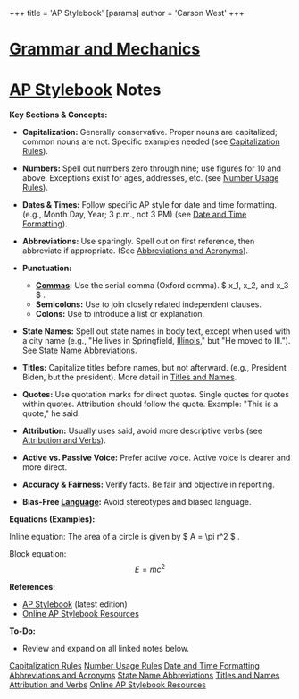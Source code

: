 +++
 title = 'AP Stylebook'
[params]
	author = 'Carson West'
+++
# [Grammar and Mechanics](./../grammar-and-mechanics/)
# [AP Stylebook](./../ap-stylebook/) Notes

**Key Sections & Concepts:**

* **Capitalization:**  Generally conservative.  Proper nouns are capitalized; common nouns are not.  Specific examples needed (see [Capitalization Rules](./../capitalization-rules/)).

* **Numbers:** Spell out numbers zero through nine; use figures for 10 and above.  Exceptions exist for ages, addresses, etc. (see [Number Usage Rules](./../number-usage-rules/)).

* **Dates & Times:**  Follow specific AP style for date and time formatting.  (e.g.,  Month Day, Year; 3 p.m., not 3 PM) (see [Date and Time Formatting](./../date-and-time-formatting/)).

* **Abbreviations:** Use sparingly.  Spell out on first reference, then abbreviate if appropriate.  (See [Abbreviations and Acronyms](./../abbreviations-and-acronyms/)).


* **Punctuation:**
    * **[Commas](./../commas/):**  Use the serial comma (Oxford comma).   $ x_1, x_2, and x_3 $ .
    * **Semicolons:** Use to join closely related independent clauses.
    * **Colons:** Use to introduce a list or explanation.


* **State Names:** Spell out state names in body text, except when used with a city name (e.g.,  "He lives in Springfield, [Illinois](./../illinois/)," but  "He moved to Ill."). See [State Name Abbreviations](./../state-name-abbreviations/).

* **Titles:** Capitalize titles before names, but not afterward. (e.g., President Biden, but the president). More detail in [Titles and Names](./../titles-and-names/).


* **Quotes:** Use quotation marks for direct quotes.  Single quotes for quotes within quotes.  Attribution should follow the quote. Example: "This is a quote," he said.


* **Attribution:**  Usually uses said, avoid more descriptive verbs (see [Attribution and Verbs](./../attribution-and-verbs/)).


* **Active vs. Passive Voice:** Prefer active voice.  Active voice is clearer and more direct.

* **Accuracy & Fairness:** Verify facts. Be fair and objective in reporting.

* **Bias-Free [Language](./../language/):** Avoid stereotypes and biased language.


**Equations (Examples):**

Inline equation: The area of a circle is given by  $ A = \pi r^2 $ .

Block equation:
 $$  E = mc^2  $$  

**References:**

* [AP Stylebook](./../ap-stylebook/) (latest edition)
* [Online AP Stylebook Resources](./../online-ap-stylebook-resources/)


**To-Do:**

* Review and expand on all linked notes below.



[Capitalization Rules](./../capitalization-rules/)
[Number Usage Rules](./../number-usage-rules/)
[Date and Time Formatting](./../date-and-time-formatting/)
[Abbreviations and Acronyms](./../abbreviations-and-acronyms/)
[State Name Abbreviations](./../state-name-abbreviations/)
[Titles and Names](./../titles-and-names/)
[Attribution and Verbs](./../attribution-and-verbs/)
[Online AP Stylebook Resources](./../online-ap-stylebook-resources/)

